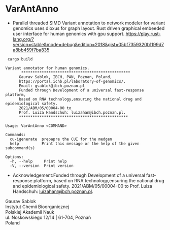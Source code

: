# VarAntAnno

 - Parallel threaded SIMD Variant annotation to network modeler for variant genomics uses dioxus for graph layout. Rust driven graphical embeeded user interface for human genomics with gpu support.
https://play.rust-lang.org/?version=stable&mode=debug&edition=2018&gist=05bf7359320b1199d7a8bb459f7ba835

```
 cargo build 
```

```
Variant annotator for human genomics.
       ************************************************
      Gaurav Sablok, IBCH, PAN, Poznan, Poland,
      https://portal.ichb.pl/laboratory-of-genomics/.
      Email: gsablok@ibch.poznan.pl
      Funded through Development of a universal fast-response platform,
      based on RNA technology,ensuring the national drug and epidemiological safety.
      2021/ABM/05/00004-00 to
      Prof. Luiza Handschuh: luizahan@ibch.poznan.pl.
      ************************************************

Usage: VarAntAnno <COMMAND>

Commands:
  cu-igenerate  prepapre the CUI for the medgen
  help          Print this message or the help of the given subcommand(s)

Options:
  -h, --help     Print help
  -V, --version  Print version
```


 - Acknowledgement:Funded through Development of a universal fast-response platform, based on RNA technology,ensuring the national drug and epidemiological safety. 2021/ABM/05/00004-00 to Prof. Luiza Handschuh: luizahan@ibch.poznan.pl.



 Gaurav Sablok \
 Instytut Chemii Bioorganicznej \
 Polskiej Akademii Nauk \
 ul. Noskowskiego 12/14 | 61-704, Poznań \
 Poland

